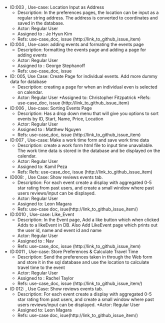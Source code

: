 * ID:003 , Use-case: Location Input as Address
    * Description: In the preferences pages, the location can be input as a regular string address. The address is converted to coordinates and saved in the database.
    * Actor: Regular User
    * Assigned to : Je Hyun Kim
    * Refs: use-case_doc, issue (http://link_to_github_issue_item)
* ID:004 , Use-case: adding events and formating the events page
    * Description: formatting the events page and adding a page for adding events
    * Actor: Regular User
    * Assigned to : George Stephanoff
    * Refs: use-case_doc, issue 
* ID: 005, Use Case:  Create Page for individual events. Add more dummy data for database
    * Description: creating a page for when an individual even is selected on calendar.
    * Actor: Regular User
    *Assigned to: Christopher Fitzpatrick
    *Refs: use-case_doc, issue (http://link_to_github_issue_item)
* ID:006 , Use-case: Sorting Events Page
    * Description: Has a drop down menu that will give you options to sort events by ID, Start, Name, Price, Location 
    * Actor: Regular User
    * Assigned to : Matthew Nguyen
    * Refs: use-case_doc, issue (http://link_to_github_issue_item)
* ID:007 , Use-case: Make a work time form and save work time data
    * Description: create a work form html file to input time unavailable. The work time data is stored in the database and be displayed on the calendar. 
    * Actor: Regular User
    * Assigned to: Kamil Peza
    * Refs: Refs: use-case_doc, issue (http://link_to_github_issue_item)
* ID008: , Use Case: Show reviews events tab.
    * Description: For each event create a display with aggregated 0-5 star rating from past users, and create a small window where past users reviews/input can be displayed. 
    * Actor: Regular User
    * Assigned to: Leon Magara
    * Refs: use-case doc, isue(http://link_to_github_issue_item/)
* ID:0010 , Use-case: Like_Event
    * Description: In the Event page, Add a like button which when clicked Adds to a likeEvent in DB. Also Add LikeEvent page which prints out the user id, name and event id and name
    * Actor: Regular User
    * Assigned to : Nav
    * Refs: use-case_doc, issue (http://link_to_github_issue_item)
* ID:0011 , Use-case: Store Preferences & Calculate Travel Time
    * Description: Send the preferences taken in through the Web form and store it in the sql database and use the location to calculate travel time to the event
    * Actor: Regular User
    * Assigned to : Rachel Taylor
    * Refs: use-case_doc, issue (http://link_to_github_issue_item/)
* ID 012: , Use Case: Show reviews events tab.
    * Description: For each event create a display with aggregated 0-5 star rating from past users, and create a small window where past users reviews/input can be displayed. 
      *Actor: Regular User
    * Assigned to: Leon Magara
    * Refs: use-case doc, isue(http://link_to_github_issue_item/)
